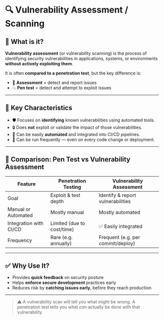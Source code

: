 # 🔍 Vulnerability Assessment / Scanning

## 📌 What is it?

**Vulnerability assessment** (or vulnerability scanning) is the process of identifying security vulnerabilities in applications, systems, or environments **without actively exploiting them**.

It is often **compared to a penetration test**, but the key difference is:
- 🧪 **Assessment** = detect and report issues
- 💥 **Pen test** = detect and attempt to exploit issues

---

## 🧠 Key Characteristics

- 🛡️ Focuses on **identifying** known vulnerabilities using automated tools.
- 🔒 Does **not** exploit or validate the impact of those vulnerabilities.
- 🧰 Can be easily **automated** and integrated into CI/CD pipelines.
- 🔁 Can be run frequently — even on every code change or deployment.

---

## 🔄 Comparison: Pen Test vs Vulnerability Assessment

| Feature                    | Penetration Testing      | Vulnerability Assessment       |
|----------------------------|--------------------------|--------------------------------|
| Goal                       | Exploit & test depth     | Identify & report vulnerabilities |
| Manual or Automated        | Mostly manual            | Mostly automated               |
| Integration with CI/CD     | Limited (due to cost/time)| ✅ Easily integrated            |
| Frequency                  | Rare (e.g. annually)     | Frequent (e.g. per commit/deploy) |

---

## ✅ Why Use It?

- Provides **quick feedback** on security posture
- Helps **enforce secure development** practices early
- Reduces risk by **catching issues early**, before they reach production

---

> ⚠️ A vulnerability scan will tell you what *might* be wrong. A penetration test tells you what *can* actually be done with that vulnerability.